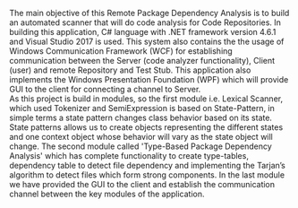 The main objective of this Remote Package Dependency Analysis is to build an automated scanner that will do code analysis for Code Repositories.
In building this application, C# language with .NET framework version 4.6.1 and Visual Studio 2017 is used.
This system also contains the the usage of Windows Communication Framework (WCF) for establishing communication between the Server (code analyzer functionality), Client (user) and remote Repository and Test Stub.
This application also implements the Windows Presentation Foundation (WPF) which will provide GUI to the client for connecting a channel to Server.</br>
As this project is build in modules, so the first module i.e. Lexical Scanner, which used Tokenizer and SemiExpression is based on State-Pattern, in simple terms a state pattern changes class behavior based on its state. State patterns allows us to create objects representing the different states and one context object whose behavior will vary as the state object will change.
The second module called 'Type-Based Package Dependency Analysis' which has complete functionality to create type-tables, dependency table to detect file dependency and implementing the Tarjan’s algorithm to detect files which form strong components.
In the last module we have provided the GUI to the client and establish the communication channel between the key modules of the application.
